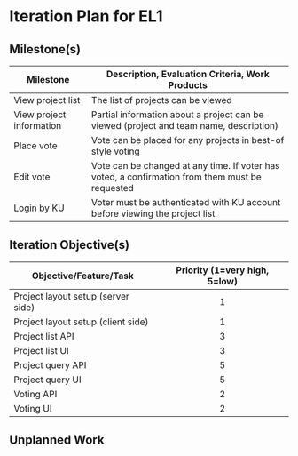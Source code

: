 # Iteration Plan for EL1

## Milestone(s)

Milestone                | Description, Evaluation Criteria, Work Products
-------------------------|---------------------------------------------------------------
View project list        | The list of projects can be viewed
View project information | Partial information about a project can be viewed (project and team name, description)
Place vote               | Vote can be placed for any projects in best-of style voting
Edit vote                | Vote can be changed at any time. If voter has voted, a confirmation from them must be requested
Login by KU              | Voter must be authenticated with KU account before viewing the project list


## Iteration Objective(s)

Objective/Feature/Task                                   | Priority (1=very high, 5=low)
---------------------------------------------------------|:-----------------------------:|
Project layout setup (server side)                       | 1
Project layout setup (client side)                       | 1
Project list API                                         | 3
Project list UI                                          | 3
Project query API                                        | 5
Project query UI                                         | 5
Voting API                                               | 2
Voting UI                                                | 2

## Unplanned Work


